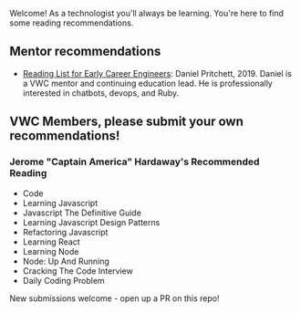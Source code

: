 Welcome! As a technologist you'll always be learning. You're here to find some reading recommendations. 

## Mentor recommendations

- [Reading List for Early Career Engineers](https://dpritchett.net/posts/reading-list-for-early-career-engineers/): Daniel Pritchett, 2019. Daniel is a VWC mentor and continuing education lead. He is professionally interested in chatbots, devops, and Ruby.


## VWC Members, please submit your own recommendations!


### Jerome "Captain America" Hardaway's Recommended Reading

- Code
- Learning Javascript
- Javascript The Definitive Guide
- Learning Javascript Design Patterns
- Refactoring Javascript
- Learning React
- Learning Node
- Node: Up And Running
- Cracking The Code Interview
- Daily Coding Problem



New submissions welcome - open up a PR on this repo!

